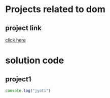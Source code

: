 # Projects related to dom

## project link
[click here]()

# solution code
## project1
```javascript
console.log("jyoti")
```
